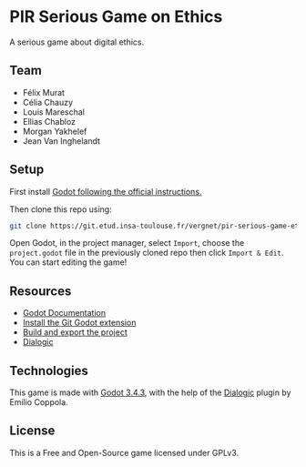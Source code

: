 # PIR Serious Game on Ethics

A serious game about digital ethics.

## Team
* Félix Murat
* Célia Chauzy
* Louis Mareschal
* Ellias Chabloz
* Morgan Yakhelef
* Jean Van Inghelandt

## Setup

First install [Godot following the official instructions.](https://godotengine.org/download/)

Then clone this repo using:

```bash
git clone https://git.etud.insa-toulouse.fr/vergnet/pir-serious-game-ethics.git
```

Open Godot, in the project manager, select `Import`, choose the `project.godot` file in the previously cloned repo then click `Import & Edit`. You can start editing the game! 

## Resources

* [Godot Documentation](https://docs.godotengine.org/en/stable/)
* [Install the Git Godot extension](https://docs.godotengine.org/en/stable/getting_started/workflow/project_setup/version_control_systems.html)
* [Build and export the project](https://docs.godotengine.org/en/stable/getting_started/workflow/export/exporting_projects.html#)
* [Dialogic](https://dialogic.coppolaemilio.com/)

## Technologies

This game is made with [Godot 3.4.3](https://godotengine.org), with the help of the [Dialogic](https://dialogic.coppolaemilio.com/) plugin by Emilio Coppola.

## License

This is a Free and Open-Source game licensed under GPLv3.
